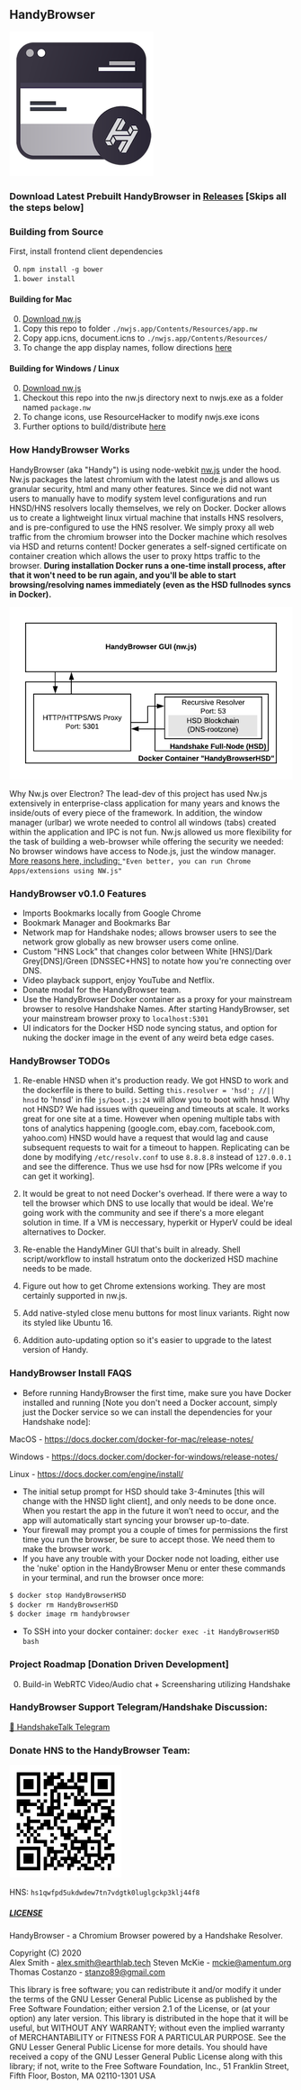 ## HandyBrowser

![alt text](./icons/app_png.png)

### Download Latest Prebuilt HandyBrowser in [Releases](https://github.com/HandyMiner/HandyBrowser/releases) [Skips all the steps below]

### Building from Source

First, install frontend client dependencies

0. ```npm install -g bower```
1. ```bower install```

#### Building for Mac

0. [Download nw.js](https://nwjs.io/)
1. Copy this repo to folder ```./nwjs.app/Contents/Resources/app.nw```
2. Copy app.icns, document.icns to ```./nwjs.app/Contents/Resources/```
3. To change the app display names, follow directions [here](https://nwjs.readthedocs.io/en/latest/For%20Users/Package%20and%20Distribute/)

#### Building for Windows / Linux

0. [Download nw.js](https://nwjs.io/)
1. Checkout this repo into the nw.js directory next to nwjs.exe as a folder named ```package.nw```
2. To change icons, use ResourceHacker to modify nwjs.exe icons
3. Further options to build/distribute [here](https://nwjs.readthedocs.io/en/latest/For%20Users/Package%20and%20Distribute/)

### How HandyBrowser Works

HandyBrowser (aka "Handy") is using node-webkit [nw.js](https://nwjs.io) under the hood. Nw.js packages the latest chromium with the latest node.js and allows us granular security, html and many other features. 
Since we did not want users to manually have to modify system level configurations and run HNSD/HNS resolvers locally themselves, we rely on Docker. 
Docker allows us to create a lightweight linux virtual machine that installs HNS resolvers, and is pre-configured to use the HNS resolver. We simply proxy all web traffic from the chromium browser into the Docker machine which resolves via HSD and returns content! Docker generates a self-signed certificate on container creation which allows the user to proxy https traffic to the browser. **During installation Docker runs a one-time install process, after that it won't need to be run again, and you'll be able to start browsing/resolving names immediately (even as the HSD fullnodes syncs in Docker).**

![alt text](./img/HandyBrowser_flowchart.png)

Why Nw.js over Electron? The lead-dev of this project has used Nw.js extensively in enterprise-class application for many years and knows the inside/outs of every piece of the framework. In addition, the window manager (urlbar) we wrote needed to control all windows (tabs) created within the application and IPC is not fun. Nw.js allowed us more flexibility for the task of building a web-browser while offering the security we needed: No browser windows have access to Node.js, just the window manager. 
[More reasons here, including: ](https://hackernoon.com/why-i-prefer-nw-js-over-electron-2018-comparison-e60b7289752) ```"Even better, you can run Chrome Apps/extensions using NW.js"```


### HandyBrowser v0.1.0 Features

  - Imports Bookmarks locally from Google Chrome
  - Bookmark Manager and Bookmarks Bar
  - Network map for Handshake nodes; allows browser users to see the network grow globally as new browser users come online.
  - Custom "HNS Lock" that changes color between White [HNS]/Dark Grey[DNS]/Green [DNSSEC+HNS] to notate how you're connecting over DNS.
  - Video playback support, enjoy YouTube and Netflix.
  - Donate modal for the HandyBrowser team.
  - Use the HandyBrowser Docker container as a proxy for your mainstream browser to resolve Handshake Names. After starting HandyBrowser, set your mainstream browser proxy to ```localhost:5301```
  - UI indicators for the Docker HSD node syncing status, and option for nuking the docker image in the event of any weird beta edge cases.
  
### HandyBrowser TODOs

1. Re-enable HNSD when it's production ready. We got HNSD to work and the dockerfile is there to build. Setting ```this.resolver = 'hsd'; //|| hnsd``` to 'hnsd' in file ```js/boot.js:24``` will allow you to boot with hnsd. Why not HNSD? We had issues with queueing and timeouts at scale. It works great for one site at a time. However when opening multiple tabs with tons of analytics happening (google.com, ebay.com, facebook.com, yahoo.com) HNSD would have a request that would lag and cause subsequent requests to wait for a timeout to happen. Replicating can be done by modifying ```/etc/resolv.conf``` to use ```8.8.8.8``` instead of ```127.0.0.1``` and see the difference. Thus we use hsd for now [PRs welcome if you can get it working].

2. It would be great to not need Docker's overhead. If there were a way to tell the browser which DNS to use locally that would be ideal. We're going work with the community and see if there's a more elegant solution in time. If a VM is neccessary, hyperkit or HyperV could be ideal alternatives to Docker.

3. Re-enable the HandyMiner GUI that's built in already. Shell script/workflow to install hstratum onto the dockerized HSD machine needs to be made.

4. Figure out how to get Chrome extensions working. They are most certainly supported in nw.js.

5. Add native-styled close menu buttons for most linux variants. Right now its styled like Ubuntu 16.

6. Addition auto-updating option so it's easier to upgrade to the latest version of Handy.

### HandyBrowser Install FAQS

  - Before running HandyBrowser the first time, make sure you have Docker installed and running [Note you don't need a Docker account, simply just the Docker service so we can install the dependencies for your Handshake node]:

MacOS - https://docs.docker.com/docker-for-mac/release-notes/

Windows - https://docs.docker.com/docker-for-windows/release-notes/

Linux - https://docs.docker.com/engine/install/

  - The initial setup prompt for HSD should take 3-4minutes [this will change with the HNSD light client], and only needs to be done once. When you restart the app in the future it won’t need to occur, and the app will automatically start syncing your browser up-to-date.
  - Your firewall may prompt you a couple of times for permissions the first time you run the browser, be sure to accept those. We need them to make the browser work.
  - If you have any trouble with your Docker node not loading, either use the 'nuke' option in the HandyBrowser Menu or enter these commands in your terminal, and run the browser once more:
  ```sh
$ docker stop HandyBrowserHSD
$ docker rm HandyBrowserHSD
$ docker image rm handybrowser
```

  - To SSH into your docker container: ```docker exec -it HandyBrowserHSD bash```

### Project Roadmap [Donation Driven Development]

0. Build-in WebRTC Video/Audio chat + Screensharing utilizing Handshake

### HandyBrowser Support Telegram/Handshake Discussion:
[🤝 HandshakeTalk Telegram](http://t.me/HandshakeTalk)

### Donate HNS to the HandyBrowser Team:

![alt text](./icons/qr.png)

HNS: ```hs1qwfpd5ukdwdew7tn7vdgtk0luglgckp3klj44f8```


##### [LICENSE](https://github.com/HandyMiner/HandyBrowser/blob/master/LICENSE) 

HandyBrowser - a Chromium Browser powered by a Handshake Resolver.
    
Copyright (C) 2020  
Alex Smith - alex.smith@earthlab.tech
Steven McKie - mckie@amentum.org
Thomas Costanzo - stanzo89@gmail.com

This library is free software; you can redistribute it and/or
modify it under the terms of the GNU Lesser General Public
License as published by the Free Software Foundation; either
version 2.1 of the License, or (at your option) any later version.
This library is distributed in the hope that it will be useful,
but WITHOUT ANY WARRANTY; without even the implied warranty of
MERCHANTABILITY or FITNESS FOR A PARTICULAR PURPOSE.  See the GNU
Lesser General Public License for more details.
You should have received a copy of the GNU Lesser General Public
License along with this library; if not, write to the Free Software
Foundation, Inc., 51 Franklin Street, Fifth Floor, Boston, MA 02110-1301 USA


